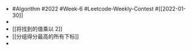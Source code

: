 - #Algorithm #2022 #Week-6 #Leetcode-Weekly-Contest #[[2022-01-30]]
-
- [[将找到的值乘以 2]]
- [[分组得分最高的所有下标]]
-